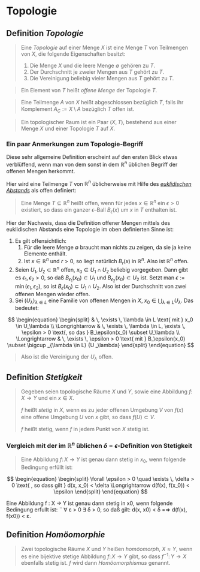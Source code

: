 # Topologie

## Definition *Topologie*

> Eine *Topologie* auf einer Menge $X$ ist eine Menge $T$ von Teilmengen von $X$, die folgende Eigenschaften besitzt:
> 1. Die Menge $X$ und die leere Menge $\emptyset$ gehören zu $T$.
> 1. Der Durchschnitt je zweier Mengen aus $T$ gehört zu $T$.
> 1. Die Vereinigung beliebig vieler Mengen aus $T$ gehört zu $T$.

> Ein Element von $T$ heißt *oﬀene Menge* der Topologie $T$.

> Eine Teilmenge $A$ von $X$ heißt abgeschlossen bezüglich $T$, falls ihr Komplement $A_C := X \setminus A$ bezüglich $T$ oﬀen ist.

> Ein topologischer Raum ist ein Paar $(X,T)$, bestehend aus einer Menge $X$ und einer Topologie $T$ auf $X$.

### Ein paar Anmerkungen zum Topologie-Begriff

Diese sehr allgemeine Definition erscheint auf den ersten Blick etwas verblüffend, wenn man von dem sonst in dem $\mathbb{R}^n$ üblichen Begriff der offenen Mengen herkommt.

Hier wird eine Teilmenge $T$ von $\mathbb{R}^n$ üblicherweise mit Hilfe des *[euklidischen Abstands](https://de.m.wikipedia.org/wiki/Euklidischer_Abstand)* als offen definiert:


> Eine Menge $T \subseteq \mathbb{R}^n$ heißt oﬀen, wenn für jedes $x \in \mathbb{R}^n$ ein $\epsilon > 0$ existiert, so dass ein ganzer $\epsilon$–Ball $B_\epsilon(x)$ um $x$ in $T$  enthalten ist.

Hier der Nachweis, dass die Definition offener Mengen mittels des euklidischen Abstands eine Topologie im oben definierten Sinne ist:

1. Es gilt offensichtlich:
    1. Für die leere Menge $\emptyset$ braucht man nichts zu zeigen, da sie ja keine Elemente enthält.
    1. Ist $x \in \mathbb{R}^n$ und $r > 0$, so liegt natürlich $B_r(x)$ in $\mathbb{R}^n$. Also ist $\mathbb{R}^n$ offen.
1. Seien $U_1, U_2 \subset \mathbb{R}^n$ offen, $x_0 \in U_1 \cap U_2$ beliebig vorgegeben. Dann gibt es $\epsilon_1, \epsilon_2 > 0$, so daß $B_{\epsilon_1}(x_0) \subset U_1$ und $B_{\epsilon_2}(x_0) \subset U_2$ ist. Setzt man $\epsilon := \min(\epsilon_1, \epsilon_2)$, so ist $B_\epsilon(x_0) \subset U_1 \cap U_2$. Also ist der Durchschnitt von zwei offenen Mengen wieder offen.
1. Sei $(U_\lambda)_{\lambda \in L}$ eine Familie von offenen Mengen in $X$, $x_0 \in \bigcup _{\lambda \in L} {U _\lambda}$. Das bedeutet:

$$
\begin{equation}
\begin{split}
& \, \exists \, \lambda \in L \text{ mit } x_0 \in U_\lambda \\
\Longrightarrow & \, \exists \, \lambda \in L, \exists \, \epsilon > 0 \text{, so das } B_\epsilon(x_0) \subset U_\lambda \\
\Longrightarrow & \, \exists \, \epsilon > 0 \text{ mit } B_\epsilon(x_0) \subset \bigcup _{\lambda \in L} {U _\lambda} 
\end{split}
\end{equation}
$$

> Also ist die Vereinigung der $U_\lambda$ offen.


## Definition *Stetigkeit*

> Gegeben seien topologische Räume $X$ und $Y$, sowie eine Abbildung $f \colon X \to Y$ und ein $x \in X$.
>
> $f$ heißt *stetig* in $X$, wenn es zu jeder oﬀenen Umgebung $V$ von $f(x)$ eine oﬀene Umgebung $U$ von $x$ gibt, so dass $f(U) \subset V$.
>
> $f$ heißt stetig, wenn $f$ in jedem Punkt von $X$ stetig ist.


### Vergleich mit der im $\mathbb{R}^n$ üblichen $\delta - \epsilon$-Definition von Stetigkeit

> Eine Abbildung $f \colon X \to Y$ ist genau dann stetig in $x_0$, wenn folgende Bedingung erfüllt ist:

$$
\begin{equation}
\begin{split}
\forall \epsilon > 0 \quad \exists \, \delta > 0 \text{ , so dass gilt } d(x, x_0) < \delta \Longrightarrow d(f(x), f(x_0)) < \epsilon
\end{split}
\end{equation}
$$

Eine Abbildung f : X → Y ist genau dann stetig in x0, wenn folgende Bedingung
erfullt ist: ¨
∀ ε > 0 ∃ δ > 0, so daß gilt: d(x, x0) < δ =⇒ d(f(x), f(x0)) < ε.


## Definition *Homöomorphie*

> Zwei topologische Räume $X$ und $Y$ heißen *homöomorph*, $X \approx Y$, wenn es eine bijektive stetige Abbildung $f \colon X \to Y$ gibt, so dass $f^{-1} \colon Y \to X$ ebenfalls stetig ist. $f$ wird dann *Homöomorphismus* genannt.


